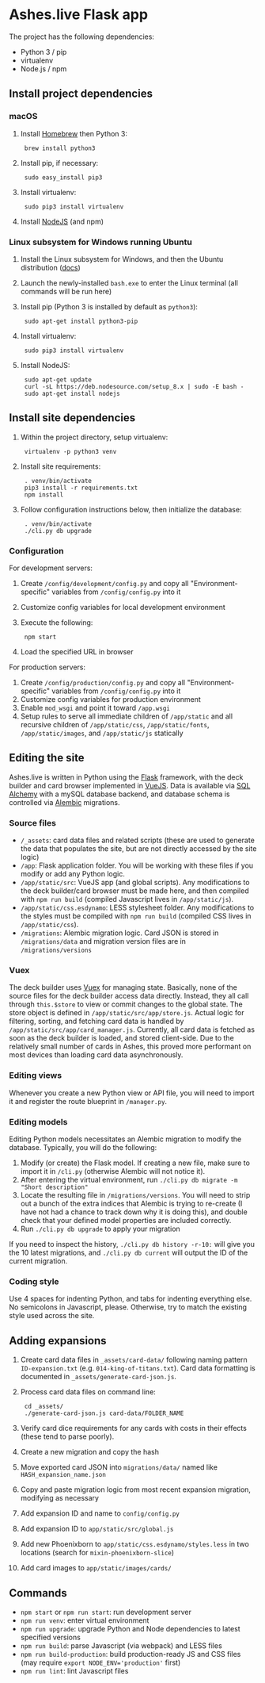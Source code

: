 # Ashes.live Flask app

The project has the following dependencies:

* Python 3 / pip
* virtualenv
* Node.js / npm

## Install project dependencies

### macOS

1. Install [Homebrew](https://brew.sh/) then Python 3:

        brew install python3

2. Install pip, if necessary:

        sudo easy_install pip3

3. Install virtualenv:

        sudo pip3 install virtualenv

4. Install [NodeJS](https://nodejs.org/) (and npm)

### Linux subsystem for Windows running Ubuntu

1. Install the Linux subsystem for Windows, and then the Ubuntu distribution ([docs](https://docs.microsoft.com/en-us/windows/wsl/install-win10))
2. Launch the newly-installed `bash.exe` to enter the Linux terminal (all commands will be run here)
3. Install pip (Python 3 is installed by default as `python3`):
    
        sudo apt-get install python3-pip

4. Install virtualenv:
    
        sudo pip3 install virtualenv

5. Install NodeJS:
    
        sudo apt-get update
        curl -sL https://deb.nodesource.com/setup_8.x | sudo -E bash -
        sudo apt-get install nodejs

## Install site dependencies

1. Within the project directory, setup virtualenv:

        virtualenv -p python3 venv

2. Install site requirements:

        . venv/bin/activate
        pip3 install -r requirements.txt
        npm install

3. Follow configuration instructions below, then initialize the database:

        . venv/bin/activate
        ./cli.py db upgrade

### Configuration

For development servers:

1. Create `/config/development/config.py` and copy all "Environment-specific" variables from `/config/config.py` into it
2. Customize config variables for local development environment
3. Execute the following:

        npm start

4. Load the specified URL in browser

For production servers:

1. Create `/config/production/config.py` and copy all "Environment-specific" variables from `/config/config.py` into it
2. Customize config variables for production environment
3. Enable `mod_wsgi` and point it toward `/app.wsgi`
4. Setup rules to serve all immediate children of `/app/static` and all recursive children of `/app/static/css`, `/app/static/fonts`, `/app/static/images`, and `/app/static/js` statically

## Editing the site

Ashes.live is written in Python using the [Flask](http://flask.pocoo.org/docs/) framework, with the deck builder and card browser implemented in [VueJS](https://vuejs.org/v2/guide/). Data is available via [SQL Alchemy](http://www.sqlalchemy.org/docs/latest/) with a mySQL database backend, and database schema is controlled via [Alembic](http://alembic.zzzcomputing.com/en/latest/) migrations.

### Source files

* `/_assets`: card data files and related scripts (these are used to generate the data that populates the site, but are not directly accessed by the site logic)
* `/app`: Flask application folder. You will be working with these files if you modify or add any Python logic.
* `/app/static/src`: VueJS app (and global scripts). Any modifications to the deck builder/card browser must be made here, and then compiled with `npm run build` (compiled Javascript lives in `/app/static/js`).
* `/app/static/css.esdynamo`: LESS stylesheet folder. Any modifications to the styles must be compiled with `npm run build` (compiled CSS lives in `/app/static/css`).
* `/migrations`: Alembic migration logic. Card JSON is stored in `/migrations/data` and migration version files are in `/migrations/versions`

### Vuex

The deck builder uses [Vuex](https://vuex.vuejs.org/) for managing state. Basically, none of the source files for the deck builder access data directly. Instead, they all call through `this.$store` to view or commit changes to the global state. The store object is defined in `/app/static/src/app/store.js`. Actual logic for filtering, sorting, and fetching card data is handled by `/app/static/src/app/card_manager.js`. Currently, all card data is fetched as soon as the deck builder is loaded, and stored client-side. Due to the relatively small number of cards in Ashes, this proved more performant on most devices than loading card data asynchronously.

### Editing views

Whenever you create a new Python view or API file, you will need to import it and register the route blueprint in `/manager.py`.

### Editing models

Editing Python models necessitates an Alembic migration to modify the database. Typically, you will do the following:

1. Modify (or create) the Flask model. If creating a new file, make sure to import it in `/cli.py` (otherwise Alembic will not notice it).
2. After entering the virtual environment, run `./cli.py db migrate -m "Short description"`
3. Locate the resulting file in `/migrations/versions`. You will need to strip out a bunch of the extra indices that Alembic is trying to re-create (I have not had a chance to track down why it is doing this), and double check that your defined model properties are included correctly.
4. Run `./cli.py db upgrade` to apply your migration

If you need to inspect the history, `./cli.py db history -r-10:` will give you the 10 latest migrations, and `./cli.py db current` will output the ID of the current migration.

### Coding style

Use 4 spaces for indenting Python, and tabs for indenting everything else. No semicolons in Javascript, please. Otherwise, try to match the existing style used across the site.

## Adding expansions

1. Create card data files in `_assets/card-data/` following naming pattern `ID-expansion.txt` (e.g. `014-king-of-titans.txt`). Card data formatting is documented in `_assets/generate-card-json.js`.
2. Process card data files on command line:
    
        cd _assets/
        ./generate-card-json.js card-data/FOLDER_NAME
3. Verify card dice requirements for any cards with costs in their effects (these tend to parse poorly).
4. Create a new migration and copy the hash
5. Move exported card JSON into `migrations/data/` named like `HASH_expansion_name.json`
6. Copy and paste migration logic from most recent expansion migration, modifying as necessary
7. Add expansion ID and name to `config/config.py`
8. Add expansion ID to `app/static/src/global.js`
9. Add new Phoenixborn to `app/static/css.esdynamo/styles.less` in two locations (search for `mixin-phoenixborn-slice`)
10. Add card images to `app/static/images/cards/`

## Commands

* `npm start` or `npm run start`: run development server
* `npm run venv`: enter virtual environment
* `npm run upgrade`: upgrade Python and Node dependencies to latest specified versions
* `npm run build`: parse Javascript (via webpack) and LESS files
* `npm run build-production`: build production-ready JS and CSS files (may require `export NODE_ENV='production'` first)
* `npm run lint`: lint Javascript files
